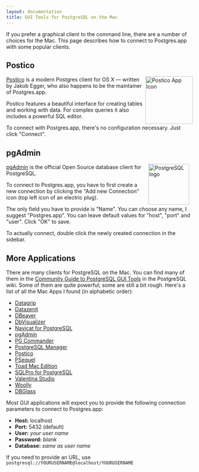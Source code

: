 ```yaml
---
layout: documentation
title: GUI Tools for PostgreSQL on the Mac
---
```


If you prefer a graphical client to the command line, there are a number of choices for the Mac.
This page describes how to connect to Postgres.app with some popular clients.


## Postico

<a href="https://eggerapps.at/postico/" style="float:right;">
<img src="https://eggerapps.at/postico/img/icon_256x256.png" alt="Postico App Icon" style="width: 128px;height:128px;">
</a>

[Postico](https://eggerapps.at/postico/) is a modern Postgres client for OS X
— written by Jakob Egger, who also happens to be the maintainer of Postgres.app.

Postico features a beautiful interface for creating tables and working with data.
For complex queries it also includes a powerful SQL editor.

To connect with Postgres.app, there's no configuration necessary. Just click "Connect".



## pgAdmin

<a href="http://pgadmin.org/" style="float:right;min-height:110px;">
<img src="http://www.postgresql.org/media/img/about/press/elephant.png" alt="PostgreSQL logo" style="width: 110px;margin: 0 10px;">
</a>

[pgAdmin](http://pgadmin.org) is the official Open Source database client for PostgreSQL.

To connect to Postgres.app, you have to first create a new connection by clicking the "Add new Connection" icon (top left icon of an electric plug).

The only field you have to provide is "Name".
You can choose any name, I suggest "Postgres.app".
You can leave default values for "host", "port" and "user".
Click "OK" to save.

To actually connect, double click the newly created connection in the sidebar.



## More Applications

There are many clients for PostgreSQL on the Mac.
You can find many of them in the [Community Guide to PostgreSQL GUI Tools](https://wiki.postgresql.org/wiki/Community_Guide_to_PostgreSQL_GUI_Tools) in the PostgreSQL wiki.
Some of them are quite powerful; some are still a bit rough.
Here's a list of all the Mac Apps I found (in alphabetic order):

- [Datagrip](https://www.jetbrains.com/datagrip/)
- [Datazenit](https://datazenit.com/)
- [DBeaver](http://dbeaver.jkiss.org/)
- [DbVisualizer](https://www.dbvis.com/)
- [Navicat for PostgreSQL](http://www.navicat.com/products/navicat-for-postgresql)
- [pgAdmin](http://pgadmin.org/)
- [PG Commander](https://eggerapps.at/pgcommander/)
- [PostgreSQL Manager](https://itunes.apple.com/at/app/postgresql-manager/id875191518?mt=12)
- [Postico](https://eggerapps.at/postico/)
- [PSequel](http://www.psequel.com)
- [Toad Mac Edition](https://itunes.apple.com/app/toad/id747961939?l=en&mt=12)
- [SQLPro for PostgreSQL](http://www.hankinsoft.com/SQLProPostgres/)
- [Valentina Studio](http://www.valentina-db.com/en/valentina-studio-overview)
- [Woolly](http://woollyapp.com)
- [DBGlass](http://dbglass.web-pal.com)


Most GUI applications will expect you to provide the following connection parameters to connect to Postgres.app:

- **Host:** localhost
- **Port:** 5432 (default)
- **User:** *your user name*
- **Password:** *blank*
- **Database:** *same as user name*

If you need to provide an URL, use `postgresql://YOURUSERNAME@localhost/YOURUSERNAME`


